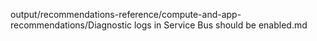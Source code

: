 output/recommendations-reference/compute-and-app-recommendations/Diagnostic logs in Service Bus should be enabled.md